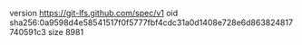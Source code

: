 version https://git-lfs.github.com/spec/v1
oid sha256:0a9598d4e58541517f0f5777fbf4cdc31a0d1408e728e6d863824817740591c3
size 8981
